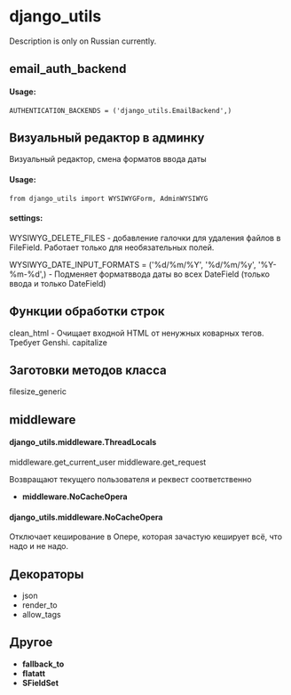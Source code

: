 django_utils
============
Description is only on Russian currently.


email_auth_backend
-----
#### Usage:

    AUTHENTICATION_BACKENDS = ('django_utils.EmailBackend',)

Визуальный редактор в админку 
-----

Визуальный редактор, смена форматов ввода даты

#### Usage:
    from django_utils import WYSIWYGForm, AdminWYSIWYG

#### settings:

WYSIWYG_DELETE_FILES - добавление галочки для удаления файлов в FileField. Работает только для необязательных полей.

WYSIWYG_DATE_INPUT_FORMATS = ('%d/%m/%Y', '%d/%m/%y', '%Y-%m-%d',) - Подменяет форматввода даты во всех DateField (только ввода и только DateField)


Функции обработки строк
-----

clean_html - Очищает входной HTML от ненужных коварных тегов. Требует Genshi.
capitalize

Заготовки методов класса
-----

filesize_generic

middleware
-----
#### django_utils.middleware.ThreadLocals

middleware.get_current_user
middleware.get_request

Возвращают текущего пользователя и реквест соответственно

+ __middleware.NoCacheOpera__

#### django_utils.middleware.NoCacheOpera
Отключает кеширование в Опере, которая зачастую кеширует всё, что надо и не надо.

Декораторы
-----

+ json
+ render_to
+ allow_tags

Другое
-----
+ __fallback_to__
+ __flatatt__
+ __SFieldSet__
